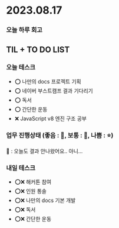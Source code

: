 # 2023.08.17

### 오늘 하루 회고

## TIL + TO DO LIST

### 오늘 테스크

- ⭕ 나만의 docs 프로젝트 기획
- ⭕ 네이버 부스트캠프 결과 기다리기
- ⭕ 독서
- ⭕ 간단한 운동
- ❌ JavaScript v8 엔진 구조 공부

### 업무 진행상태 (좋음 : 🌠, 보통 : 🌟, 나쁨 : ⭐)

🌠 : 오늘도 결과 안나왔어요.. 아니...

### 내일 테스크

- ⭕❌ 해커톤 참여
- ⭕❌ 인원 통솔
- ⭕❌ 나만의 docs 기본 개발
- ⭕❌ 독서
- ⭕❌ 간단한 운동
